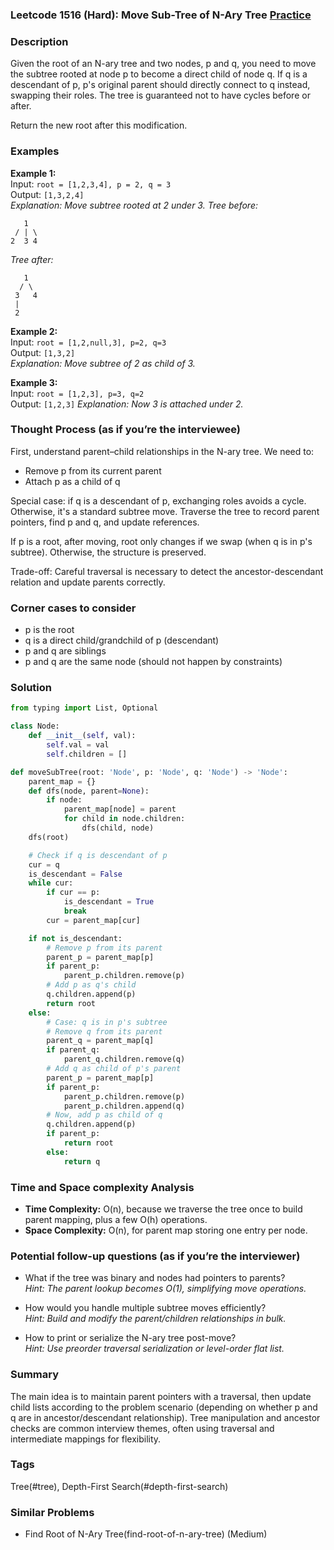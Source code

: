 ### Leetcode 1516 (Hard): Move Sub-Tree of N-Ary Tree [Practice](https://leetcode.com/problems/move-sub-tree-of-n-ary-tree)

### Description  
Given the root of an N-ary tree and two nodes, p and q, you need to move the subtree rooted at node p to become a direct child of node q. If q is a descendant of p, p's original parent should directly connect to q instead, swapping their roles. The tree is guaranteed not to have cycles before or after.

Return the new root after this modification.

### Examples  

**Example 1:**  
Input: `root = [1,2,3,4], p = 2, q = 3`  
Output: `[1,3,2,4]`  
*Explanation: Move subtree rooted at 2 under 3. Tree before:*
```
   1
 / | \
2  3 4
```
*Tree after:*
```
   1
  / \
 3   4
 |
 2
```

**Example 2:**  
Input: `root = [1,2,null,3], p=2, q=3`  
Output: `[1,3,2]`  
*Explanation: Move subtree of 2 as child of 3.*

**Example 3:**  
Input: `root = [1,2,3], p=3, q=2`  
Output: `[1,2,3]`
*Explanation: Now 3 is attached under 2.*

### Thought Process (as if you’re the interviewee)  
First, understand parent–child relationships in the N-ary tree. We need to:
- Remove p from its current parent
- Attach p as a child of q

Special case: if q is a descendant of p, exchanging roles avoids a cycle. Otherwise, it's a standard subtree move. Traverse the tree to record parent pointers, find p and q, and update references.

If p is a root, after moving, root only changes if we swap (when q is in p's subtree). Otherwise, the structure is preserved.

Trade-off: Careful traversal is necessary to detect the ancestor-descendant relation and update parents correctly.

### Corner cases to consider  
- p is the root
- q is a direct child/grandchild of p (descendant)
- p and q are siblings
- p and q are the same node (should not happen by constraints)

### Solution

```python
from typing import List, Optional

class Node:
    def __init__(self, val):
        self.val = val
        self.children = []

def moveSubTree(root: 'Node', p: 'Node', q: 'Node') -> 'Node':
    parent_map = {}
    def dfs(node, parent=None):
        if node:
            parent_map[node] = parent
            for child in node.children:
                dfs(child, node)
    dfs(root)

    # Check if q is descendant of p
    cur = q
    is_descendant = False
    while cur:
        if cur == p:
            is_descendant = True
            break
        cur = parent_map[cur]

    if not is_descendant:
        # Remove p from its parent
        parent_p = parent_map[p]
        if parent_p:
            parent_p.children.remove(p)
        # Add p as q's child
        q.children.append(p)
        return root
    else:
        # Case: q is in p's subtree
        # Remove q from its parent
        parent_q = parent_map[q]
        if parent_q:
            parent_q.children.remove(q)
        # Add q as child of p's parent
        parent_p = parent_map[p]
        if parent_p:
            parent_p.children.remove(p)
            parent_p.children.append(q)
        # Now, add p as child of q
        q.children.append(p)
        if parent_p:
            return root
        else:
            return q
```

### Time and Space complexity Analysis  
- **Time Complexity:** O(n), because we traverse the tree once to build parent mapping, plus a few O(h) operations.
- **Space Complexity:** O(n), for parent map storing one entry per node.

### Potential follow-up questions (as if you’re the interviewer)  
- What if the tree was binary and nodes had pointers to parents?  
  *Hint: The parent lookup becomes O(1), simplifying move operations.*

- How would you handle multiple subtree moves efficiently?  
  *Hint: Build and modify the parent/children relationships in bulk.*

- How to print or serialize the N-ary tree post-move?  
  *Hint: Use preorder traversal serialization or level-order flat list.*

### Summary
The main idea is to maintain parent pointers with a traversal, then update child lists according to the problem scenario (depending on whether p and q are in ancestor/descendant relationship). Tree manipulation and ancestor checks are common interview themes, often using traversal and intermediate mappings for flexibility.

### Tags
Tree(#tree), Depth-First Search(#depth-first-search)

### Similar Problems
- Find Root of N-Ary Tree(find-root-of-n-ary-tree) (Medium)